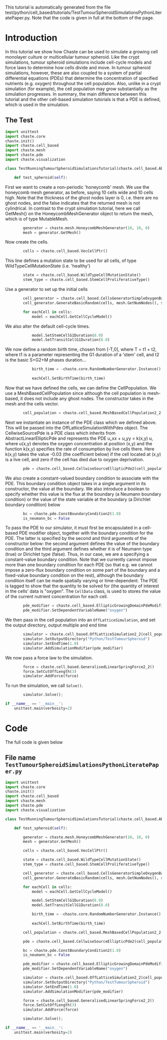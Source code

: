This tutorial is automatically generated from the file test/python/cell_based/tutorials/TestTumourSpheroidSimulationsPythonLiteratePaper.py.
Note that the code is given in full at the bottom of the page.



# Introduction
In this tutorial we show how Chaste can be used to simulate a growing cell monolayer culture or multicellular tumour spheroid.
Like the crypt simulations, tumour spheroid simulations include cell-cycle models and force laws to determine how cells divide and move.
In tumour spheroid simulations, however, these are also coupled to a system of partial differential equations (PDEs) that
determine the concentration of specified nutrients (e.g. oxygen) throughout the cell population. Also, unlike in a crypt simulation
(for example), the cell population may grow substantially as the simulation progresses.
In summary, the main difference between this tutorial and the other cell-based simulation tutorials is that a PDE is defined,
which is used in the simulation.

## The Test

```python
import unittest
import chaste.core
chaste.init()
import chaste.cell_based
import chaste.mesh
import chaste.pde
import chaste.visualization

class TestRunningTumourSpheroidSimulationsTutorial(chaste.cell_based.AbstractCellBasedTestSuite):

    def test_spheroid(self):

```
First we want to create a non-periodic 'honeycomb' mesh. We use the honeycomb mesh generator, as before,
saying 10 cells wide and 10 cells high. Note that the thickness of the ghost nodes layer is 0, i.e.
there are no ghost nodes, and the false indicates that the returned mesh is not cylindrical. In contrast to the
crypt simulation tutorial, here we call GetMesh() on the HoneycombMeshGenerator object to return the mesh, which is of type MutableMesh.

```python
        generator = chaste.mesh.HoneycombMeshGenerator(10, 10, 0)
        mesh = generator.GetMesh()

```
Now create the cells.

```python
        cells = chaste.cell_based.VecCellPtr()

```
This line defines a mutation state to be used for all cells, of type WildTypeCellMutationState (i.e. 'healthy')

```python
        state = chaste.cell_based.WildTypeCellMutationState()
        stem_type = chaste.cell_based.StemCellProliferativeType()

```
Use a generator to set up the initial cells

```python
        cell_generator = chaste.cell_based.CellsGeneratorSimpleOxygenBasedCellCycleModel_2()
        cell_generator.GenerateBasicRandom(cells, mesh.GetNumNodes(), stem_type)

        for eachCell in cells:
            model = eachCell.GetCellCycleModel()

```
We also alter the default cell-cycle times.

```python
            model.SetStemCellG1Duration(8.0)
            model.SetTransitCellG1Duration(8.0)

```
We now define a random birth time, chosen from [-T,0], where T = t1 + t2, where t1 is a parameter representing the
G1 duration of a 'stem' cell, and t2 is the basic S+G2+M phases duration...

```python
            birth_time = -chaste.core.RandomNumberGenerator.Instance().ranf() * (model.GetStemCellG1Duration() +
                                                                                 model.GetSG2MDuration())
            eachCell.SetBirthTime(birth_time)

```
Now that we have defined the cells, we can define the CellPopulation. We use a MeshBasedCellPopulation since although
the cell population is mesh-based, it does not include any ghost nodes. The constructor takes in the mesh and the cells vector.

```python
        cell_population = chaste.cell_based.MeshBasedCellPopulation2_2(mesh, cells)

```
Next we instantiate an instance of the PDE class which we defined above. This will be passed into the OffLatticeSimulationWithPdes object.
The CellwiseSourcePde is a PDE class which inherits from AbstractLinearEllipticPde and represents the PDE u_xx + u_yy = k(x,y) u, where u(x,y)
denotes the oxygen concentration at position (x,y) and the function k(x,y) specifies the rate of consumption by live cells there.
Here k(x,y) takes the value -0.03 (the coefficient below) if the cell located at (x,y) is a live cell, and zero if the cell has died due
to oxygen deprivation.

```python
        pde = chaste.cell_based.CellwiseSourceEllipticPde2(cell_population, -0.03)

```
We also create a constant-valued boundary condition to associate with the PDE.
This boundary condition object takes in a single argument in its constructor,
the value at the boundary. We also introduce a boolean to specify whether this value is the flux at the boundary
(a Neumann boundary condition) or the value of the state variable at the boundary
(a Dirichlet boundary condition) below

```python
        bc = chaste.pde.ConstBoundaryCondition2(1.0)
        is_neumann_bc = False

```
To pass the PDE to our simulator, it must first be encapsulated in a
cell-based PDE modifier object, together with the boundary condition for
the PDE. The latter is specified by the second and third arguments of the
constructor below: the second argument defines the value
of the boundary condition and the third argument defines whether it is of Neumann type
(true) or Dirichlet type (false). Thus, in our case, we are a specifying a constant-value
boundary condition. Note that we currently cannot impose more than one boundary
condition for each PDE (so that e.g. we cannot impose a zero-flux boundary condition
on some part of the boundary and a fixed-value boundary condition on the rest), although
the boundary condition itself can be made spatially varying or time-dependent.
The PDE is tagged to show that the quantity to be solved for (the quantity of interest in
the cells' data is "oxygen".
The `CellData` class, is used to stores the value of the current nutrient concentration for each cell.

```python
        pde_modifier = chaste.cell_based.EllipticGrowingDomainPdeModifier2(pde ,bc, is_neumann_bc)
        pde_modifier.SetDependentVariableName("oxygen")

```
We then pass in the cell population into an `OffLatticeSimulation`, and set the output directory, output multiple and end time

```python
        simulator = chaste.cell_based.OffLatticeSimulation2_2(cell_population)
        simulator.SetOutputDirectory("Python/TestTumourSpheroid")
        simulator.SetEndTime(1.0)
        simulator.AddSimulationModifier(pde_modifier)

```
We now pass a force law to the simulation.

```python
        force = chaste.cell_based.GeneralisedLinearSpringForce2_2()
        force.SetCutOffLength(3)
        simulator.AddForce(force)

```
To run the simulation, we call `Solve()`.

```python
        simulator.Solve();

if __name__ == '__main__':
    unittest.main(verbosity=2)

```


# Code 
The full code is given below


## File name `TestTumourSpheroidSimulationsPythonLiteratePaper.py` 

```python
import unittest
import chaste.core
chaste.init()
import chaste.cell_based
import chaste.mesh
import chaste.pde
import chaste.visualization

class TestRunningTumourSpheroidSimulationsTutorial(chaste.cell_based.AbstractCellBasedTestSuite):

    def test_spheroid(self):

        generator = chaste.mesh.HoneycombMeshGenerator(10, 10, 0)
        mesh = generator.GetMesh()

        cells = chaste.cell_based.VecCellPtr()

        state = chaste.cell_based.WildTypeCellMutationState()
        stem_type = chaste.cell_based.StemCellProliferativeType()

        cell_generator = chaste.cell_based.CellsGeneratorSimpleOxygenBasedCellCycleModel_2()
        cell_generator.GenerateBasicRandom(cells, mesh.GetNumNodes(), stem_type)

        for eachCell in cells:
            model = eachCell.GetCellCycleModel()

            model.SetStemCellG1Duration(8.0)
            model.SetTransitCellG1Duration(8.0)

            birth_time = -chaste.core.RandomNumberGenerator.Instance().ranf() * (model.GetStemCellG1Duration() +
                                                                                 model.GetSG2MDuration())
            eachCell.SetBirthTime(birth_time)

        cell_population = chaste.cell_based.MeshBasedCellPopulation2_2(mesh, cells)

        pde = chaste.cell_based.CellwiseSourceEllipticPde2(cell_population, -0.03)

        bc = chaste.pde.ConstBoundaryCondition2(1.0)
        is_neumann_bc = False

        pde_modifier = chaste.cell_based.EllipticGrowingDomainPdeModifier2(pde ,bc, is_neumann_bc)
        pde_modifier.SetDependentVariableName("oxygen")

        simulator = chaste.cell_based.OffLatticeSimulation2_2(cell_population)
        simulator.SetOutputDirectory("Python/TestTumourSpheroid")
        simulator.SetEndTime(1.0)
        simulator.AddSimulationModifier(pde_modifier)

        force = chaste.cell_based.GeneralisedLinearSpringForce2_2()
        force.SetCutOffLength(3)
        simulator.AddForce(force)

        simulator.Solve();

if __name__ == '__main__':
    unittest.main(verbosity=2)

```

